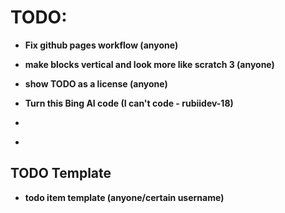 # TODO:
* <b>Fix github pages workflow (anyone)</b>
* <b>make blocks vertical and look more like scratch 3 (anyone)</b>
* <b>show TODO as a license (anyone)</b>
* <b>Turn this Bing AI code (I can't code - rubiidev-18)
* ``` 
* <!-- New block to set costume image -->
    <script>
        function setCostumeImage(imageLink) {
            // Your logic to set the costume image goes here
            // For example:
            document.getElementById('costume').src = imageLink;
        }
    </script>

    <!-- New block to set backdrop image -->
    <script>
        function setBackdropImage(imageLink) {
            // Your logic to set the backdrop image goes here
            // For example:
            document.body.style.backgroundImage = `url(${imageLink})`;
        }
    </script> 
    ``` Into working blockly blocks (anyone)</b>
## TODO Template
* <b>todo item template (anyone/certain username)</b>
